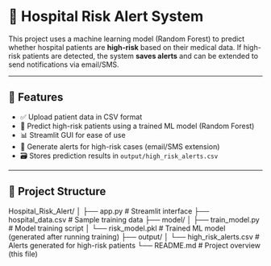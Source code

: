 # 🏥 Hospital Risk Alert System

This project uses a machine learning model (Random Forest) to predict whether hospital patients are **high-risk** based on their medical data. If high-risk patients are detected, the system **saves alerts** and can be extended to send notifications via email/SMS.

---

## 📌 Features

- ✅ Upload patient data in CSV format
- 🤖 Predict high-risk patients using a trained ML model (Random Forest)
- 📊 Streamlit GUI for ease of use
- 📩 Generate alerts for high-risk cases (email/SMS extension)
- 🗃️ Stores prediction results in `output/high_risk_alerts.csv`

---

## 📁 Project Structure

Hospital_Risk_Alert/
│
├── app.py # Streamlit interface
├── hospital_data.csv # Sample training data
├── model/
│ ├── train_model.py # Model training script
│ └── risk_model.pkl # Trained ML model (generated after running training)
├── output/
│ └── high_risk_alerts.csv # Alerts generated for high-risk patients
└── README.md # Project overview (this file)

